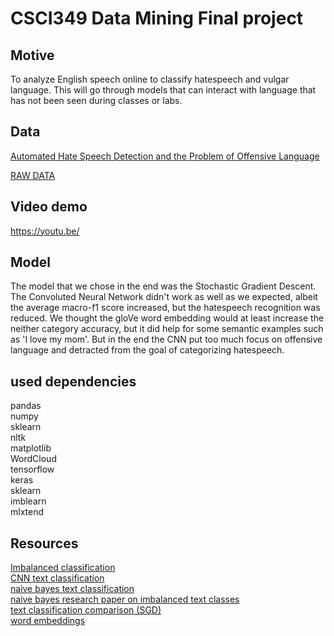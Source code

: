 # CSCI349 Data Mining Final project

## Motive
To analyze English speech online to classify hatespeech and vulgar language. This will go through models that can interact with language that has not been seen during classes or labs.

## Data

[Automated Hate Speech Detection and the Problem of Offensive Language
](https://github.com/t-davidson/hate-speech-and-offensive-language)


[RAW DATA](https://raw.githubusercontent.com/t-davidson/hate-speech-and-offensive-language/master/data/labeled_data.csv
)
## Video demo

https://youtu.be/


## Model

The model that we chose in the end was the Stochastic Gradient Descent.
The Convoluted Neural Network didn't work as well as we expected, albeit the average macro-f1 score increased, but the hatespeech
recognition was reduced. We thought the gloVe word embedding would at least increase the neither category accuracy, but it did help for some semantic examples such as 'I love my mom'. But in the end the CNN put too much focus on offensive language and detracted from the goal of categorizing hatespeech.

## used dependencies
pandas
<br>
numpy
<br>
sklearn
<br>
nltk
<br>
matplotlib
<br>
WordCloud
<br>
tensorflow
<br>
keras
<br>
sklearn
<br>
imblearn
<br>
mlxtend

## Resources
[Imbalanced classification](https://towardsdatascience.com/what-to-do-when-your-classification-dataset-is-imbalanced-6af031b12a36 )
<br>
[CNN text classification](https://medium.com/saarthi-ai/sentence-classification-using-convolutional-neural-networks-ddad72c7048c )
<br>
[naive bayes text classification](https://towardsdatascience.com/implementing-a-naive-bayes-classifier-for-text-categorization-in-five-steps-f9192cdd54c3)
<br>
[naive bayes research paper on imbalanced text classes](https://people.csail.mit.edu/jrennie/papers/icml03-nb.pdf)
<br>
[text classification comparison (SGD)](https://towardsdatascience.com/multi-class-text-classification-model-comparison-and-selection-5eb066197568)
<br>
[word embeddings](https://keras.io/examples/nlp/pretrained_word_embeddings/)
